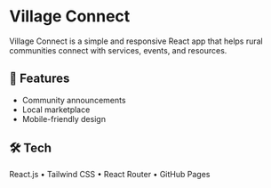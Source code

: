 #  Village Connect

Village Connect is a simple and responsive React app that helps rural communities connect with services, events, and resources.

## 🚀 Features
- Community announcements  
- Local marketplace     
- Mobile-friendly design  

## 🛠 Tech
React.js • Tailwind CSS • React Router • GitHub Pages
